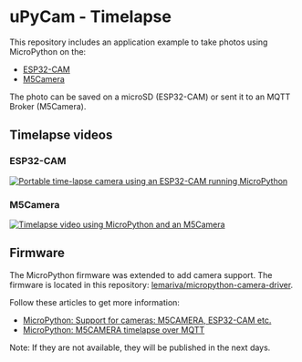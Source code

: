 # uPyCam - Timelapse 
This repository includes an application example to take photos using MicroPython on the:
* [ESP32-CAM](https://bit.ly/2Ndn8tN)
* [M5Camera](https://bit.ly/317Xb74)

The photo can be saved on a microSD (ESP32-CAM) or sent it to an MQTT Broker (M5Camera).

## Timelapse videos

### ESP32-CAM
[![Portable time-lapse camera using an ESP32-CAM running MicroPython](https://img.youtube.com/vi/qW25Bx1nzLo/0.jpg)](https://www.youtube.com/watch?v=qW25Bx1nzLo)

### M5Camera
[![Timelapse video using MicroPython and an M5Camera](https://img.youtube.com/vi/Tg4jIyBU5zE/0.jpg)](https://www.youtube.com/watch?v=Tg4jIyBU5zE)

## Firmware
The MicroPython firmware was extended to add camera support. The firmware is located in this repository: [lemariva/micropython-camera-driver](https://github.com/lemariva/micropython-camera-driver).

Follow these articles to get more information:
* [MicroPython: Support for cameras: M5CAMERA, ESP32-CAM etc.](https://lemariva.com/blog/2020/06/micropython-support-cameras-m5camera-esp32-cam-etc)
* [MicroPython: M5CAMERA timelapse over MQTT](https://lemariva.com/blog/2020/06/micropython-m5camera-timelapse-over-mqtt)

Note: If they are not available, they will be published in the next days.
